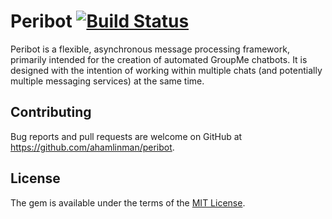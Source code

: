 # Peribot [![Build Status](https://travis-ci.org/ahamlinman/peribot.svg?branch=master)](https://travis-ci.org/ahamlinman/peribot)

Peribot is a flexible, asynchronous message processing framework, primarily
intended for the creation of automated GroupMe chatbots. It is designed with
the intention of working within multiple chats (and potentially multiple
messaging services) at the same time.

## Contributing

Bug reports and pull requests are welcome on GitHub at
https://github.com/ahamlinman/peribot.

## License

The gem is available under the terms of the [MIT License].

<!-- Links -->
[MIT License]: http://opensource.org/licenses/MIT
